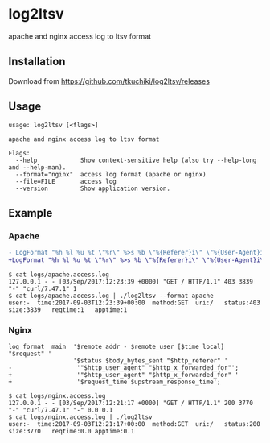 # log2ltsv
apache and nginx access log to ltsv format

## Installation

Download from https://github.com/tkuchiki/log2ltsv/releases

## Usage

```console
usage: log2ltsv [<flags>]

apache and nginx access log to ltsv format

Flags:
  --help            Show context-sensitive help (also try --help-long and --help-man).
  --format="nginx"  access log format (apache or nginx)
  --file=FILE       access log
  --version         Show application version.
```

## Example

### Apache

```diff
- LogFormat "%h %l %u %t \"%r\" %>s %b \"%{Referer}i\" \"%{User-Agent}i\"" combined
+LogFormat "%h %l %u %t \"%r\" %>s %b \"%{Referer}i\" \"%{User-Agent}i\" %T" combined
```

```console
$ cat logs/apache.access.log
127.0.0.1 - - [03/Sep/2017:12:23:39 +0000] "GET / HTTP/1.1" 403 3839 "-" "curl/7.47.1" 1
$ cat logs/apache.access.log | ./log2ltsv --format apache
user:- 	time:2017-09-03T12:23:39+00:00	method:GET	uri:/	status:403	size:3839	reqtime:1	apptime:1
```

### Nginx

```
log_format  main  '$remote_addr - $remote_user [$time_local] "$request" '
                  '$status $body_bytes_sent "$http_referer" '
-                  '"$http_user_agent" "$http_x_forwarded_for"';
+                  '"$http_user_agent" "$http_x_forwarded_for" '
+                  '$request_time $upstream_response_time';
```

```console
$ cat logs/nginx.access.log
127.0.0.1 - - [03/Sep/2017:12:21:17 +0000] "GET / HTTP/1.1" 200 3770 "-" "curl/7.47.1" "-" 0.0 0.1
$ cat logs/nginx.access.log | ./log2ltsv
user:-	time:2017-09-03T12:21:17+00:00	method:GET	uri:/	status:200	size:3770	reqtime:0.0	apptime:0.1
```
